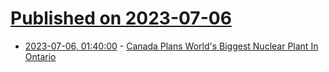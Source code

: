 # [Published on 2023-07-06](index.md)

* [2023-07-06, 01:40:00](https://hardware.slashdot.org/story/23/07/05/2311223/canada-plans-worlds-biggest-nuclear-plant-in-ontario?utm_source=rss1.0mainlinkanon&utm_medium=feed) - [Canada Plans World's Biggest Nuclear Plant In Ontario](https://hardware.slashdot.org/story/23/07/05/2311223/canada-plans-worlds-biggest-nuclear-plant-in-ontario?utm_source=rss1.0mainlinkanon&utm_medium=feed)
